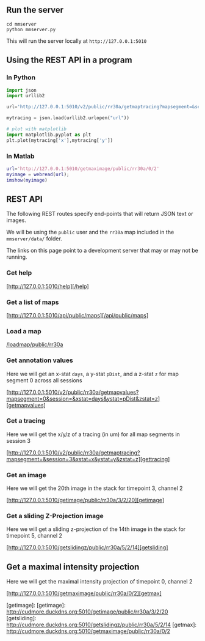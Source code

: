 ## Run the server

```
cd mmserver
python mmserver.py
```

This will run the server locally at `http://127.0.0.1:5010`

## Using the REST API in a program

### In Python

```python
import json
import urllib2

url='http://127.0.0.1:5010/v2/public/rr30a/getmaptracing?mapsegment=&session=3&xstat=x&ystat=y&zstat=z'

mytracing = json.load(urllib2.urlopen("url"))

# plot with matplotlib
import matplotlib.pyplot as plt
plt.plot(mytracing['x'],mytracing['y'])
```

### In Matlab

```matlab
url='http://127.0.0.1:5010/getmaximage/public/rr30a/0/2'
myimage = webread(url);
imshow(myimage)
```

## REST API

The following REST routes specify end-points that will return JSON text or images. 

We will be using the `public` user and the `rr30a` map included in the `mmserver/data/` folder.

The links on this page point to a development server that may or may not be running.

### Get help

[http://127.0.0.1:5010/help][/help]
	
### Get a list of maps

[http://127.0.0.1:5010/api/public/maps][/api/public/maps]
	
### Load a map

[/loadmap/public/rr30a][/loadmap/public/rr30a]
	
### Get annotation values

Here we will get an x-stat `days`, a y-stat `pDist`, and a z-stat `z` for map segment 0 across all sessions

[http://127.0.0.1:5010/v2/public/rr30a/getmapvalues?mapsegment=0&session=&xstat=days&ystat=pDist&zstat=z][getmapvalues]
	
	
### Get a tracing

Here we will get the x/y/z of a tracing (in um) for all map segments in session 3

[http://127.0.0.1:5010/v2/public/rr30a/getmaptracing?mapsegment=&session=3&xstat=x&ystat=y&zstat=z][gettracing]

### Get an image

Here we will get the 20th image in the stack for timepoint 3, channel 2

[http://127.0.0.1:5010/getimage/public/rr30a/3/2/20][getimage]
	
### Get a sliding Z-Projection image

Here we will get a sliding z-projection of the 14th image in the stack for timepoint 5, channel 2

[http://127.0.0.1:5010/getslidingz/public/rr30a/5/2/14][getsliding]
	
	
## Get a maximal intensity projection

Here we will get the maximal intensity projection of timepoint 0, channel 2

[http://127.0.0.1:5010/getmaximage/public/rr30a/0/2][getmax]
	


[/help]: http://cudmore.duckdns.org:5010/help
[/api/public/maps]: http://cudmore.duckdns.org:5010/api/public/maps
[/loadmap/public/rr30a]: http://cudmore.duckdns.org:5010/loadmap/public/rr30a
[getmapvalues]: http://cudmore.duckdns.org:5010/v2/public/rr30a/getmapvalues?mapsegment=0&session=&xstat=days&ystat=pDist&zstat=z
[gettracing]: http://cudmore.duckdns.org:5010/v2/public/rr30a/getmaptracing?mapsegment=&session=3&xstat=x&ystat=y&zstat=z
[getimage]:
[getimage]: http://cudmore.duckdns.org:5010/getimage/public/rr30a/3/2/20
[getsliding]: http://cudmore.duckdns.org:5010/getslidingz/public/rr30a/5/2/14
[getmax]: http://cudmore.duckdns.org:5010/getmaximage/public/rr30a/0/2
